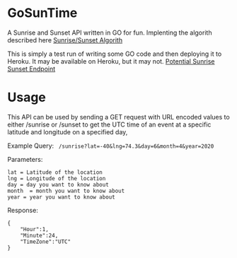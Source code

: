 # GoSunTime
A Sunrise and Sunset API written in GO for fun. Implenting the algorith described here [Sunrise/Sunset Algorith](https://edwilliams.org/sunrise_sunset_algorithm.htm)

This is simply a test run of writing some GO code and then deploying it to Heroku. It may be available on Heroku, but it may not. [Potential Sunrise Sunset Endpoint](https://sunset-sunrise-api.herokuapp.com/sunrise) 

# Usage
This API can be used by sending a GET request with URL encoded values to either /sunrise or /sunset to get the UTC time of an event at a specific latitude and longitude on a specified day, 

Example Query: ``` /sunrise?lat=-40&lng=74.3&day=6&month=4&year=2020```

Parameters:
```
lat = Latitude of the location
lng = Longitude of the location
day = day you want to know about
month  = month you want to know about
year = year you want to know about
```

Response: 
```
{
    "Hour":1,
    "Minute":24,
    "TimeZone":"UTC"
}

```